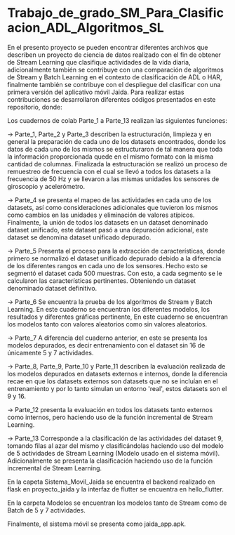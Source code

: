 # Trabajo_de_grado_SM_Para_Clasificacion_ADL_Algoritmos_SL

En el presento proyecto se pueden encontrar diferentes archivos que describen un proyecto de ciencia de datos realizado con el fin de obtener de Stream Learning que clasifique actividades de la vida diaria, adicionalmente también se contribuye con una comparación de algoritmos de Stream y Batch Learning en el contexto de clasificación de ADL o HAR, finalmente también se contribuye con el despliegue del clasificar con una primera versión del aplicativo móvil Jaida. Para realizar estas contribuciones se desarrollaron diferentes códigos presentados en este repositorio, donde:

Los cuadernos de colab Parte_1 a Parte_13 realizan las siguientes funciones:

-> Parte_1, Parte_2 y Parte_3 describen la estructuración, limpieza y en general la preparación de cada uno de los datasets encontrados, donde los datos de cada uno de los mismos se estructuraron de tal manera que toda la información proporcionada quede en el mismo formato con la misma cantidad de columnas. Finalizada la estructuración se realizó un proceso de remuestreo de frecuencia con el cual se llevó a todos los datasets a la frecuencia de 50 Hz y se llevaron a las mismas unidades los sensores de giroscopio y acelerómetro.

-> Parte_4 se presenta el mapeo de las actividades en cada uno de los datasets, así como consideraciones adicionales que tuvieron los mismos como cambios en las unidades y eliminación de valores atípicos. Finalmente, la unión de todos los datasets en un dataset denominado dataset unificado, este dataset pasó a una depuración adicional, este dataset se denomina dataset unificado depurado.

-> Parte_5 Presenta el proceso para la extracción de características, donde primero se normalizó el dataset unificado depurado debido a la diferencia de los diferentes rangos en cada uno de los sensores. Hecho esto se segmentó el dataset cada 500 muestras. Con esto, a cada segmento se le calcularon las características pertinentes. Obteniendo un dataset denominado dataset definitivo.

-> Parte_6 Se encuentra la prueba de los algoritmos de Stream y Batch Learning. En este cuaderno se encuentran los diferentes modelos, los resultados y diferentes gráficas pertinente,
En este cuaderno se encuentran los modelos tanto con valores aleatorios como sin valores aleatorios.

-> Parte_7 A diferencia del cuaderno anterior, en este se presenta los modelos depurados, es decir entrenamiento con el dataset sin 16 de únicamente 5 y 7 actividades.

-> Parte_8, Parte_9, Parte_10 y Parte_11 describen la evaluación realizada de los modelos depurados en datasets externos e internos, donde la diferencia recae en que los datasets externos son datasets que no se incluían en el entrenamiento y por lo tanto simulan un entorno 'real', estos datasets son el 9 y 16.

-> Parte_12 presenta la evaluación en todos los datasets tanto externos como internos, pero haciendo uso de la función incremental de Stream Learning.

-> Parte_13 Corresponde a la clasificación de las actividades del dataset 9, tomando filas al azar del mismo y clasificándolas haciendo uso del modelo de 5 actividades de Stream Learning (Modelo usado en el sistema móvil). Adicionalmente se presenta la clasificación haciendo uso de la función incremental de Stream Learning.

En la capeta Sistema_Movil_Jaida se encuentra el backend realizado en flask en proyecto_jaida  y la interfaz de flutter se encuentra en hello_flutter.

En la carpeta Modelos se encuentran los modelos tanto de Stream como de Batch de 5 y 7 actividades.

Finalmente, el sistema móvil se presenta como jaida_app.apk.







